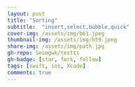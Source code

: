 ```yaml
---
layout: post
title: "Sorting" 
subtitle:  "insert,select,bubble,quick"
cover-img: /assets/img/b61.jpeg
thumbnail-img: /assets/img/b59.jpeg
share-img: /assets/img/path.jpg
gh-repo: Seongwk/testts
gh-badge: [star, fork, follow]
tags: [swift, ios, Xcode]
comments: true
---
```

